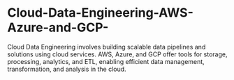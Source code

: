 # Cloud-Data-Engineering-AWS-Azure-and-GCP-
Cloud Data Engineering involves building scalable data pipelines and solutions using cloud services. AWS, Azure, and GCP offer tools for storage, processing, analytics, and ETL, enabling efficient data management, transformation, and analysis in the cloud.
